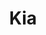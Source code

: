 ---
layout: credit-info
headerstatus: shunk-header
title: Kia
iden: kia
showreel_weight: 105
credits_weight: 104
thumbnail: /assets/img/credits-grid/kia.jpg
image: /assets/img/credits-grid/opengraph/kia.jpg
image_size: 3
category: credits
role: Composer
type: Short Film
imdb: http://www.imdb.com/title/tt4452766
sample: assets/media/kia_60s
soundcloud: https://w.soundcloud.com/player/?url=https%3A//api.soundcloud.com/playlists/111464707&amp;auto_play=false&amp;hide_related=false&amp;show_comments=false&amp;show_user=false&amp;show_reposts=false&amp;visual=false
genre: Drama
director: Arya Moghaddam
writers: Brennan Gilpatrick, Arya Moghaddam
synopsis: While attending his first day of school on September 11, 2001, a young Iranian boy named Kia becomes the unwilling symbol of everything his classmates fear.
---